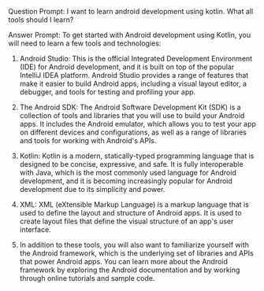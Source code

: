 Question Prompt:
I want to learn android development using kotlin. What all tools should I learn?

Answer Prompt:
To get started with Android development using Kotlin, you will need to learn a few tools and technologies:


1. Android Studio: This is the official Integrated Development Environment (IDE) for Android development, and it is built on top of the popular IntelliJ IDEA platform. Android Studio provides a range of features that make it easier to build Android apps, including a visual layout editor, a debugger, and tools for testing and profiling your app.

2. The Android SDK: The Android Software Development Kit (SDK) is a collection of tools and libraries that you will use to build your Android apps. It includes the Android emulator, which allows you to test your app on different devices and configurations, as well as a range of libraries and tools for working with Android's APIs.

3. Kotlin: Kotlin is a modern, statically-typed programming language that is designed to be concise, expressive, and safe. It is fully interoperable with Java, which is the most commonly used language for Android development, and it is becoming increasingly popular for Android development due to its simplicity and power.

4. XML: XML (eXtensible Markup Language) is a markup language that is used to define the layout and structure of Android apps. It is used to create layout files that define the visual structure of an app's user interface.

5. In addition to these tools, you will also want to familiarize yourself with the Android framework, which is the underlying set of libraries and APIs that power Android apps. You can learn more about the Android framework by exploring the Android documentation and by working through online tutorials and sample code.
